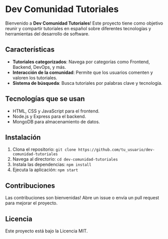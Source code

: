 # Dev Comunidad Tutoriales

Bienvenido a **Dev Comunidad Tutoriales**! Este proyecto tiene como objetivo reunir y compartir tutoriales en español sobre diferentes tecnologías y herramientas del desarrollo de software.

## Características
- **Tutoriales categorizados**: Navega por categorías como Frontend, Backend, DevOps, y más.
- **Interacción de la comunidad**: Permite que los usuarios comenten y valoren los tutoriales.
- **Sistema de búsqueda**: Busca tutoriales por palabras clave y tecnología.

## Tecnologías que se usan
- HTML, CSS y JavaScript para el frontend.
- Node.js y Express para el backend.
- MongoDB para almacenamiento de datos.

## Instalación
1. Clona el repositorio: `git clone https://github.com/tu_usuario/dev-comunidad-tutoriales`
2. Navega al directorio: `cd dev-comunidad-tutoriales`
3. Instala las dependencias: `npm install`
4. Ejecuta la aplicación: `npm start`

## Contribuciones
Las contribuciones son bienvenidas! Abre un issue o envía un pull request para mejorar el proyecto.

## Licencia
Este proyecto está bajo la Licencia MIT.